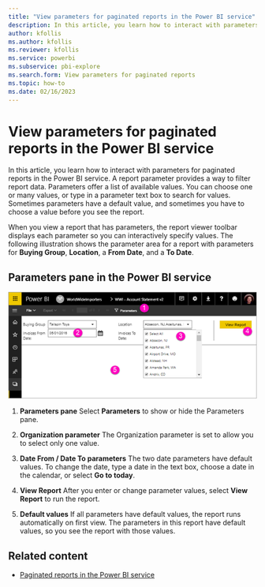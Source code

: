 ```yaml
---
title: "View parameters for paginated reports in the Power BI service"
description: In this article, you learn how to interact with parameters for paginated reports in the Power BI service.
author: kfollis
ms.author: kfollis
ms.reviewer: kfollis
ms.service: powerbi
ms.subservice: pbi-explore
ms.search.form: View parameters for paginated reports
ms.topic: how-to
ms.date: 02/16/2023
---
```


# View parameters for paginated reports in the Power BI service

In this article, you learn how to interact with parameters for paginated reports in the Power BI service.  A report parameter provides a way to filter report data. Parameters offer a list of available values. You can choose one or many values, or type in a parameter text box to search for values. Sometimes parameters have a default value, and sometimes you have to choose a value before you see the report.  

When you view a report that has parameters, the report viewer toolbar displays each parameter so you can interactively specify values. The following illustration shows the parameter area for a report with parameters for **Buying Group**, **Location**, a **From Date**, and a **To Date**.  

## Parameters pane in the Power BI service

![Screenshot showing View paginated report with parameters.](media/paginated-reports-view-parameters/power-bi-paginated-view-parameters.png)
  
1. **Parameters pane** Select **Parameters** to show or hide the Parameters pane.
  
1. **Organization parameter** The Organization parameter is set to allow you to select only one value.

1. **Date From / Date To parameters** The two date parameters have default values. To change the date, type a date in the text box, choose a date in the calendar, or select **Go to today**.  
 
1. **View Report**  After you enter or change parameter values, select **View Report** to run the report. 

1. **Default values** If all parameters have default values, the report runs automatically on first view. The parameters in this report have default values, so you see the report with those values.  

## Related content

- [Paginated reports in the Power BI service](end-user-paginated-report.md)
